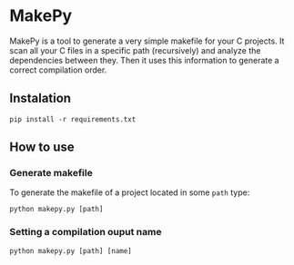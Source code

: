 # MakePy

MakePy is a tool to generate a very simple makefile for your C projects. It scan all your C files in a specific path (recursively) and analyze the dependencies between they. Then it uses this information to generate a correct compilation order.

## Instalation

```shell
pip install -r requirements.txt
```

## How to use

### Generate makefile

To generate the makefile of a project located in some `path` type:

```shell
python makepy.py [path]
```

### Setting a compilation ouput name

```shell
python makepy.py [path] [name]
```
